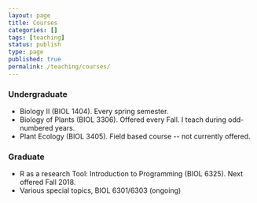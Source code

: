 ```yaml
---
layout: page
title: Courses
categories: []
tags: [teaching]
status: publish
type: page
published: true
permalink: /teaching/courses/
---
```


### Undergraduate ###

- Biology II (BIOL 1404). Every spring semester.
- Biology of Plants (BIOL 3306). Offered every Fall.  I teach during odd-numbered years.
- Plant Ecology (BIOL 3405). Field based course -- not currently offered. 

### Graduate ###

- R as a research Tool: Introduction to Programming (BIOL 6325). Next offered Fall 2018.
- Various special topics, BIOL 6301/6303 (ongoing)

[R-research-tool]: http://r-research-tool.schwilk.org/
